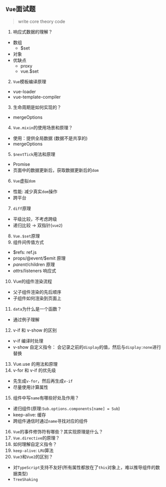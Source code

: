 ## `Vue`面试题

> write core theory code

1. 响应式数据的理解？
  * 数组
    * $set
  * 对象
  * 优缺点
    * proxy
    * vue.$set
2. `Vue`模板编译原理
  * vue-loader
  * vue-template-compiler
3. 生命周期是如何实现的？
  * mergeOptions
4. `Vue.mixin`的使用场景和原理？
  * 使用：提供全局数据 (数据不是共享的)
  * mergeOptions
5. `$nextTick`用法和原理
  * Promise
  * 页面中的数据更新后，获取数据更新后的`dom`
6. `Vue`虚拟`dom`
  * 性能: 减少真实`dom`操作
  * 跨平台
7. `diff`原理
  * 平级比较，不考虑跨级
  * 递归比较 -> 双指针(`vue2`)
8. `Vue.$set`原理
9. 组件间传值方式
  * $refs: ref.js
  * props/@event/$emit 原理
  * $parent/$children 原理
  * $attrs/$listeners 响应式
10. Vue的组件渲染流程
  * 父子组件渲染的先后顺序
  * 子组件如何渲染到页面上
11. `data`为什么是一个函数？
  * 通过例子理解
12. v-if 和 v-show 的区别
  * v-if 编译时处理
  * v-show 自定义指令： 会记录之前的`display`的值，然后与`display:none`进行替换
13. Vue.use 的用法和原理
14. v-for 和 v-if 的优先级
  * 先生成`v-for`，然后再生成`v-if`
  * 尽量使用计算属性
15. 组件中写`name`有哪些好处及作用？
  * 递归组件(原理:`Sub.options.components[name] = Sub`)
  * keep-alive: 缓存
  * 跨组件通信时通过`name`寻找对应的组件
16. `Vue`的事件修饰符有哪些？其实现原理是什么？
17. `Vue.directive`的原理？
18. 如何理解自定义指令？
19. `keep-alive`: `LRU`算法
20. `Vue3`和`Vue2`的区别？
  * 对`TypeScript`支持不友好(所有属性都放在了`this`对象上，难以推导组件的数据类型)
  * `TreeShaking`
